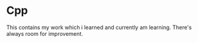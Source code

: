 # Cpp 
 This contains my work which i learned and currently am learning. There's always room for improvement.

 
